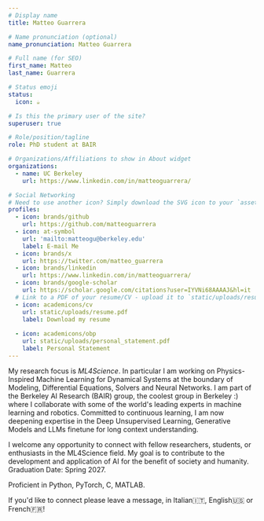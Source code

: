 ```yaml
---
# Display name
title: Matteo Guarrera

# Name pronunciation (optional)
name_pronunciation: Matteo Guarrera

# Full name (for SEO)
first_name: Matteo
last_name: Guarrera

# Status emoji
status:
  icon: ☕️

# Is this the primary user of the site?
superuser: true

# Role/position/tagline
role: PhD student at BAIR 

# Organizations/Affiliations to show in About widget
organizations:
  - name: UC Berkeley
    url: https://www.linkedin.com/in/matteoguarrera/

# Social Networking
# Need to use another icon? Simply download the SVG icon to your `assets/media/icons/` folder.
profiles:
  - icon: brands/github
    url: https://github.com/matteoguarrera
  - icon: at-symbol
    url: 'mailto:matteogu@berkeley.edu'
    label: E-mail Me
  - icon: brands/x
    url: https://twitter.com/matteo_guarrera
  - icon: brands/linkedin
    url: https://www.linkedin.com/in/matteoguarrera/
  - icon: brands/google-scholar
    url: https://scholar.google.com/citations?user=IYVNi68AAAAJ&hl=it
  # Link to a PDF of your resume/CV - upload it to `static/uploads/resume.pdf`
  - icon: academicons/cv
    url: static/uploads/resume.pdf
    label: Download my resume
  
  - icon: academicons/obp
    url: static/uploads/personal_statement.pdf
    label: Personal Statement
---
```


My research focus is _ML4Science_. In particular I am working on Physics-Inspired Machine Learning for Dynamical Systems 
at the boundary of Modeling, Differential Equations, Solvers and Neural Networks. 
I am part of the Berkeley AI Research (BAIR) group, the coolest group in Berkeley :) 
where I collaborate with some of the world's leading experts in machine learning and robotics. 
Committed to continuous learning, I am now deepening expertise in the Deep Unsupervised Learning, 
Generative Models and LLMs finetune for long context understanding. 

I welcome any opportunity to connect with fellow researchers, students, 
or enthusiasts in the ML4Science field. My goal is to contribute to the development and application of 
AI for the benefit of society and humanity. 
Graduation Date: Spring 2027. 

Proficient in Python, PyTorch, C, MATLAB.

 If you'd like to connect please leave a message, in Italian🇮🇹, English🇺🇸 or French🇫🇷!  
